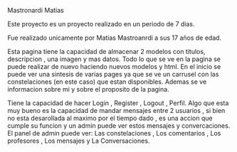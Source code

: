 Mastronardi Matias

Este proyecto es un proyecto realizado en un periodo de 7 dias.

Fue realizado unicamente por Matias Mastroanrdi a sus 17 años de edad.

Esta pagina tiene la capacidad de almacenar 2 modelos con titulos, descripcion , una imagen y mas datos.
Todo lo que se ve en la pagina se puede realizar de nuevo haciendo nuevos modelos y html. 
En el inicio se puede ver una sintesis de varias pages ya que se ve un carrusel con las constelaciones (en este caso) que estan disponibles.
Ademas se ve informacion sobre mi y sobre el proposito de la pagina.

Tiene la capacidad de hacer Login , Register , Logout , Perfil.
Algo que esta muy bueno es la capacidad de mandar mensajes entre 2 usuarios , si bien no esta desarollada al maximo por el tiempo dado , es una accion que cumple su funcion y un admin puede ver estos mensajes y convercaciones. 
El panel de admin puede ver: Las constelaciones ,  Los comentarios , Los profesores , Los mensajes y La Conversaciones.
